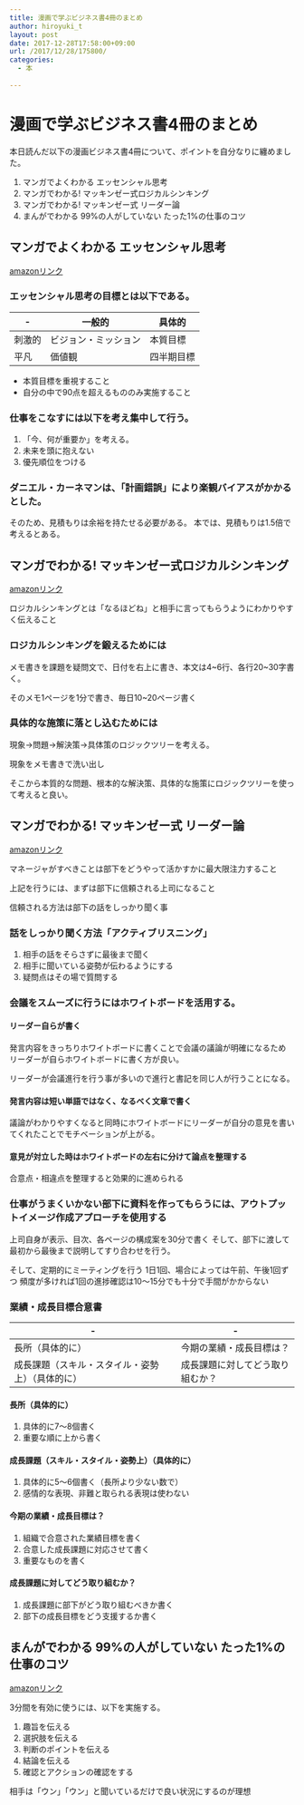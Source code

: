 ```yaml
---
title: 漫画で学ぶビジネス書4冊のまとめ
author: hiroyuki_t
layout: post
date: 2017-12-28T17:58:00+09:00
url: /2017/12/28/175800/
categories:
  - 本
  
---
```


# 漫画で学ぶビジネス書4冊のまとめ
本日読んだ以下の漫画ビジネス書4冊について、ポイントを自分なりに纏めました。

1. マンガでよくわかる エッセンシャル思考
2. マンガでわかる! マッキンゼー式ロジカルシンキング
3. マンガでわかる! マッキンゼー式 リーダー論
4. まんがでわかる 99%の人がしていない たった1%の仕事のコツ

## マンガでよくわかる エッセンシャル思考
[amazonリンク](https://www.amazon.co.jp/dp/4761272465/)
    
### エッセンシャル思考の目標とは以下である。

|  -  |  一般的  |  具体的  |
| ---- | ---- | ---- |
|  刺激的  |  ビジョン・ミッション  |  本質目標  |
|  平凡  |  価値観  |  四半期目標  |


- 本質目標を重視すること
- 自分の中で90点を超えるもののみ実施すること

### 仕事をこなすには以下を考え集中して行う。

1. 「今、何が重要か」を考える。
2. 未来を頭に抱えない
3. 優先順位をつける


### ダニエル・カーネマンは、「計画錯誤」により楽観バイアスがかかるとした。


そのため、見積もりは余裕を持たせる必要がある。
本では、見積もりは1.5倍で考えるとある。

## マンガでわかる! マッキンゼー式ロジカルシンキング
[amazonリンク](https://www.amazon.co.jp/dp/4800241243/)

ロジカルシンキングとは「なるほどね」と相手に言ってもらうようにわかりやすく伝えること

### ロジカルシンキングを鍛えるためには
メモ書きを課題を疑問文で、日付を右上に書き、本文は4~6行、各行20~30字書く。

そのメモ1ページを1分で書き、毎日10~20ページ書く

### 具体的な施策に落とし込むためには
現象→問題→解決策→具体策のロジックツリーを考える。

現象をメモ書きで洗い出し

そこから本質的な問題、根本的な解決策、具体的な施策にロジックツリーを使って考えると良い。

## マンガでわかる! マッキンゼー式 リーダー論
[amazonリンク](https://www.amazon.co.jp/dp/480024823X/)

マネージャがすべきことは部下をどうやって活かすかに最大限注力すること

上記を行うには、まずは部下に信頼される上司になること

信頼される方法は部下の話をしっかり聞く事

### 話をしっかり聞く方法「アクティブリスニング」
1. 相手の話をそらさずに最後まで聞く
2. 相手に聞いている姿勢が伝わるようにする
3. 疑問点はその場で質問する

### 会議をスムーズに行うにはホワイトボードを活用する。

#### リーダー自らが書く

発言内容をきっちりホワイトボードに書くことで会議の議論が明確になるため
リーダーが自らホワイトボードに書く方が良い。

リーダーが会議進行を行う事が多いので進行と書記を同じ人が行うことになる。

#### 発言内容は短い単語ではなく、なるべく文章で書く
議論がわかりやすくなると同時にホワイトボードにリーダーが自分の意見を書いてくれたことでモチベーションが上がる。

#### 意見が対立した時はホワイトボードの左右に分けて論点を整理する
合意点・相違点を整理すると効果的に進められる

### 仕事がうまくいかない部下に資料を作ってもらうには、アウトプットイメージ作成アプローチを使用する
上司自身が表示、目次、各ページの構成案を30分で書く
そして、部下に渡して最初から最後まで説明してすり合わせを行う。


そして、定期的にミーティングを行う
1日1回、場合によっては午前、午後1回ずつ
頻度が多ければ1回の進捗確認は10〜15分でも十分で手間がかからない

### 業績・成長目標合意書


|  -  |  -  |
| ---- | ---- |
|  長所（具体的に）  |  今期の業績・成長目標は？   |
|  成長課題（スキル・スタイル・姿勢上）（具体的に）  |  成長課題に対してどう取り組むか？  |

#### 長所（具体的に）
1. 具体的に7〜8個書く
2.  重要な順に上から書く

#### 成長課題（スキル・スタイル・姿勢上）（具体的に）
1. 具体的に5〜6個書く（長所より少ない数で）
2. 感情的な表現、非難と取られる表現は使わない

#### 今期の業績・成長目標は？
1. 組織で合意された業績目標を書く
2. 合意した成長課題に対応させて書く
3. 重要なものを書く

#### 成長課題に対してどう取り組むか？
1. 成長課題に部下がどう取り組むべきか書く
2. 部下の成長目標をどう支援するか書く

## まんがでわかる 99%の人がしていない たった1%の仕事のコツ
[amazonリンク](https://www.amazon.co.jp/dp/4799321587/)

3分間を有効に使うには、以下を実施する。
1. 趣旨を伝える
2. 選択肢を伝える
3. 判断のポイントを伝える
4. 結論を伝える
5. 確認とアクションの確認をする

相手は「ウン」「ウン」と聞いているだけで良い状況にするのが理想

